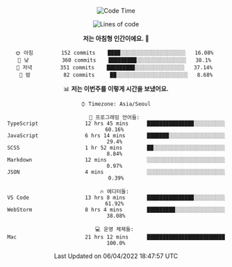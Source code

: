 <div align='center'>
 
<!--START_SECTION:waka-->
![Code Time](http://img.shields.io/badge/Code%20Time-1%2C322%20hrs%2042%20mins-blue)

![Lines of code](https://img.shields.io/badge/%EC%A0%80%EB%8A%94%20%EC%97%AC%ED%83%9C%EA%B9%8C%EC%A7%80%20-97%20Thousand%20%EC%A4%84%EC%9D%98%20%EC%BD%94%EB%93%9C%EB%A5%BC%20%EC%9E%91%EC%84%B1%ED%96%88%EC%96%B4%EC%9A%94.-blue)

**저는 아침형 인간이에요. 🐤** 

```text
🌞 아침         152 commits    ████░░░░░░░░░░░░░░░░░░░░░   16.08% 
🌆 낮　         360 commits    █████████░░░░░░░░░░░░░░░░   38.1% 
🌃 저녁         351 commits    █████████░░░░░░░░░░░░░░░░   37.14% 
🌙 밤　         82 commits     ██░░░░░░░░░░░░░░░░░░░░░░░   8.68%

```


📊 **저는 이번주를 이렇게 시간을 보냈어요.** 

```text
⌚︎ Timezone: Asia/Seoul

💬 프로그래밍 언어들: 
TypeScript               12 hrs 45 mins      ███████████████░░░░░░░░░░   60.16% 
JavaScript               6 hrs 14 mins       ███████░░░░░░░░░░░░░░░░░░   29.4% 
SCSS                     1 hr 52 mins        ██░░░░░░░░░░░░░░░░░░░░░░░   8.84% 
Markdown                 12 mins             ░░░░░░░░░░░░░░░░░░░░░░░░░   0.97% 
JSON                     4 mins              ░░░░░░░░░░░░░░░░░░░░░░░░░   0.39%

🔥 에디터들: 
VS Code                  13 hrs 8 mins       ███████████████░░░░░░░░░░   61.92% 
WebStorm                 8 hrs 4 mins        █████████░░░░░░░░░░░░░░░░   38.08%

💻 운영 체제들: 
Mac                      21 hrs 12 mins      █████████████████████████   100.0%

```


 Last Updated on 06/04/2022 18:47:57 UTC
<!--END_SECTION:waka-->
 </div>
<!---
Emewjin/Emewjin is a ✨ special ✨ repository because its `README.md` (this file) appears on your GitHub profile.
You can click the Preview link to take a look at your changes.
--->
